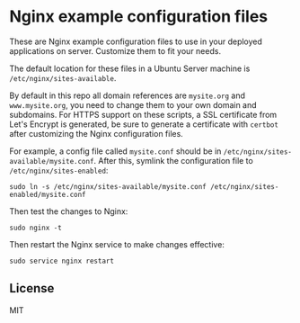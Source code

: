 # Nginx example configuration files

These are Nginx example configuration files to use in your deployed applications on server. Customize them to fit your needs.

The default location for these files in a Ubuntu Server machine is `/etc/nginx/sites-available`.

By default in this repo all domain references are `mysite.org` and `www.mysite.org`, you need to change them to your own domain and subdomains. For HTTPS support on these scripts, a SSL certificate from Let's Encrypt is generated, be sure to generate a certificate with `certbot` after customizing the Nginx configuration files.

For example, a config file called `mysite.conf` should be in `/etc/nginx/sites-available/mysite.conf`. After this, symlink the configuration file to `/etc/nginx/sites-enabled`:

```
sudo ln -s /etc/nginx/sites-available/mysite.conf /etc/nginx/sites-enabled/mysite.conf
```

Then test the changes to Nginx:
```
sudo nginx -t
```

Then restart the Nginx service to make changes effective:
```
sudo service nginx restart
```

## License

MIT